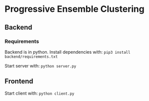 # Progressive Ensemble Clustering

## Backend
### Requirements
Backend is in python. Install dependencies with: `pip3 install backend/requirements.txt`

Start server with: `python server.py`

## Frontend

Start client with: `python client.py`
